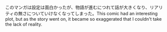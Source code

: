 <tr><td>このマンガは設定は面白かったが、物語が進むにつれて話が大きくなり、リアリティの無さについていけなくなってしまった。<td><tr><tr><td>This comic had an interesting plot, but as the story went on, it became so exaggerated that I couldn't take the lack of reality.<td><tr></table>

